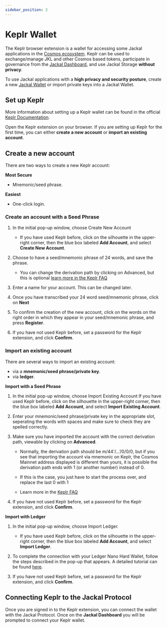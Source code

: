 ```yaml
---
sidebar_position: 2
---
```

# Keplr Wallet


The Keplr browser extension is a wallet for accessing some Jackal applications in the [Cosmos ecosystem](https://cosmos.network/). Keplr can be used to exchange/manage JKL and other Cosmos based tokens, participate in governance from the [Jackal Dashboard](/docs/using-jackal/dashboard.md), and use Jackal Storage __without privacy__. 

To use Jackal applications with a __high privacy and security posture__, create a new [Jackal Wallet](/docs/using-jackal/wallet/jackalwallet.md) or import private keys into a Jackal Wallet. 

## Set up Keplr
More information about setting up a Keplr wallet can be found in the official [Keplr Documentation](https://docs.keplr.app/).

Open the Keplr extension on your browser. If you are setting up Keplr for the first time, you can either __create a new account__ or __import an existing account__.

## Create a new account

There are two ways to create a new Keplr account:

__Most Secure__
- Mnemonic/seed phrase.

__Easiest__ 
- One-click login. 

### Create an account with a Seed Phrase

1. In the initial pop-up window, choose Create New Account
    - If you have used Keplr before, click on the silhouette in the upper-right corner, then the blue box labeled __Add Account__, and select __Create New Account__.

2. Choose to have a seed/mnemonic phrase of 24 words, and save the phrase.
    - You can change the derivation path by clicking on Advanced, but this is optional [learn more in the Keplr FAQ](https://faq.keplr.app/)

3. Enter a name for your account. This can be changed later.

4. Once you have transcribed your 24 word seed/mnemonic phrase, click on __Next__

5. To confirm the creation of the new account, click on the words on the right order in which they appear in your seed/mnemonic phrase, and press __Register__.

5. If you have not used Keplr before, set a password for the Keplr extension, and click __Confirm__.

### Import an existing account

 There are several ways to import an existing account:

- via a __mnemonic/seed phrase/private key__.
- via __ledger__.

__Import with a Seed Phrase__

1. In the initial pop-up window, choose Import Existing Account
If you have used Keplr before, click on the silhouette in the upper-right corner, then the blue box labeled __Add Account__, and select __Import Existing Account__.

2. Enter your mnemonic/seed phrase/private key in the appropriate slot, seperating the words with spaces and make sure to check they are spelled correctly.

3. Make sure you have imported the account with the correct derivation path, viewable by clicking on __Advanced__.

    - Normally, the derivation path should be m/44'/…’/0/0/0, but if you see that importing the account via mnemonic on Keplr, the Cosmos Mainnet address displayed is different than yours, it is possible the derivation path ends with 1 (or another number) instead of 0.

    - If this is the case, you just have to start the process over, and replace the last 0 with 1

    - Learn more in the [Keplr FAQ](https://faq.keplr.app/)

4. If you have not used Keplr before, set a password for the Keplr extension, and click __Confirm__.

__Import with Ledger__
1. In the initial pop-up window, choose Import Ledger.
    - If you have used Keplr before, click on the silhouette in the upper-right corner, then the blue box labeled __Add Account__, and select __Import Ledger__.

2. To complete the connection with your Ledger Nano Hard Wallet, follow the steps described in the pop-up that appears. A detailed tutorial can be found [here](https://medium.com/chainapsis/how-to-use-ledger-nano-hardware-wallet-with-keplr-9ea7f07826c2). 

3. If you have not used Keplr before, set a password for the Keplr extension, and click __Confirm__.

## Connecting Keplr to the Jackal Protocol
Once you are signed in to the Keplr extension, you can connect the wallet with the Jackal Protocol. Once on the __Jackal Dashboard__ you will be prompted to connect your Keplr wallet. 